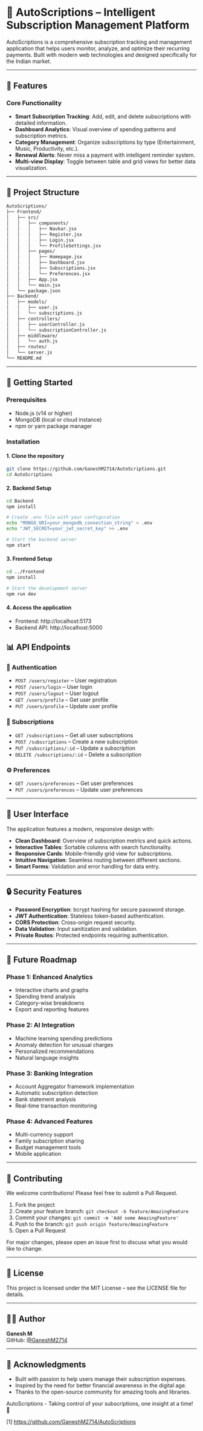 
# 🧠 AutoScriptions – Intelligent Subscription Management Platform

AutoScriptions is a comprehensive subscription tracking and management application that helps users monitor, analyze, and optimize their recurring payments. Built with modern web technologies and designed specifically for the Indian market.

---

## 🚀 Features

### Core Functionality
- **Smart Subscription Tracking**: Add, edit, and delete subscriptions with detailed information.
- **Dashboard Analytics**: Visual overview of spending patterns and subscription metrics.
- **Category Management**: Organize subscriptions by type (Entertainment, Music, Productivity, etc.).
- **Renewal Alerts**: Never miss a payment with intelligent reminder system.
- **Multi-view Display**: Toggle between table and grid views for better data visualization.

---

## 📁 Project Structure
```bash
AutoScriptions/
├── Frontend/
│   ├── src/
│   │   ├── components/
│   │   │   ├── Navbar.jsx
│   │   │   ├── Register.jsx
│   │   │   ├── Login.jsx
│   │   │   └── ProfileSettings.jsx
│   │   ├── pages/
│   │   │   ├── Homepage.jsx
│   │   │   ├── Dashboard.jsx
│   │   │   ├── Subscriptions.jsx
│   │   │   └── Preferences.jsx
│   │   ├── App.jsx
│   │   └── main.jsx
│   └── package.json
├── Backend/
│   ├── models/
│   │   ├── user.js
│   │   └── subscriptions.js
│   ├── controllers/
│   │   ├── userController.js
│   │   └── subscriptionController.js
│   ├── middleware/
│   │   └── auth.js
│   ├── routes/
│   └── server.js
└── README.md
```


---

## 🚦 Getting Started

### Prerequisites
- Node.js (v14 or higher)
- MongoDB (local or cloud instance)
- npm or yarn package manager

### Installation

#### 1. Clone the repository
```bash
git clone https://github.com/GaneshM2714/AutoScriptions.git
cd AutoScriptions
```

#### 2. Backend Setup
```bash
cd Backend
npm install

# Create .env file with your configuration
echo "MONGO_URI=your_mongodb_connection_string" > .env
echo "JWT_SECRET=your_jwt_secret_key" >> .env

# Start the backend server
npm start
```
#### 3. Frontend Setup
```bash
cd ../Frontend
npm install

# Start the development server
npm run dev
```
#### 4. Access the application
- Frontend: http://localhost:5173
- Backend API: http://localhost:5000


## 📊 API Endpoints

### 🔐 Authentication
- `POST /users/register` – User registration  
- `POST /users/login` – User login  
- `POST /users/logout` – User logout  
- `GET /users/profile` – Get user profile  
- `PUT /users/profile` – Update user profile  

### 📄 Subscriptions
- `GET /subscriptions` – Get all user subscriptions  
- `POST /subscriptions` – Create a new subscription  
- `PUT /subscriptions/:id` – Update a subscription  
- `DELETE /subscriptions/:id` – Delete a subscription  

### ⚙️ Preferences
- `GET /users/preferences` – Get user preferences  
- `PUT /users/preferences` – Update user preferences  

---

## 🎨 User Interface

The application features a modern, responsive design with:
- **Clean Dashboard**: Overview of subscription metrics and quick actions.
- **Interactive Tables**: Sortable columns with search functionality.
- **Responsive Cards**: Mobile-friendly grid view for subscriptions.
- **Intuitive Navigation**: Seamless routing between different sections.
- **Smart Forms**: Validation and error handling for data entry.

---

## 🔒 Security Features

- **Password Encryption**: bcrypt hashing for secure password storage.
- **JWT Authentication**: Stateless token-based authentication.
- **CORS Protection**: Cross-origin request security.
- **Data Validation**: Input sanitization and validation.
- **Private Routes**: Protected endpoints requiring authentication.

---

## 🌟 Future Roadmap

### Phase 1: Enhanced Analytics
- Interactive charts and graphs  
- Spending trend analysis  
- Category-wise breakdowns  
- Export and reporting features  

### Phase 2: AI Integration
- Machine learning spending predictions  
- Anomaly detection for unusual charges  
- Personalized recommendations  
- Natural language insights  

### Phase 3: Banking Integration
- Account Aggregator framework implementation  
- Automatic subscription detection  
- Bank statement analysis  
- Real-time transaction monitoring  

### Phase 4: Advanced Features
- Multi-currency support  
- Family subscription sharing  
- Budget management tools  
- Mobile application  

---

## 🤝 Contributing

We welcome contributions! Please feel free to submit a Pull Request.

1. Fork the project  
2. Create your feature branch: `git checkout -b feature/AmazingFeature`  
3. Commit your changes: `git commit -m 'Add some AmazingFeature'`  
4. Push to the branch: `git push origin feature/AmazingFeature`  
5. Open a Pull Request  

For major changes, please open an issue first to discuss what you would like to change.

---

## 📝 License

This project is licensed under the MIT License – see the LICENSE file for details.

---

## 👨‍💻 Author

**Ganesh M**  
GitHub: [@GaneshM2714](https://github.com/GaneshM2714)

---

## 🙏 Acknowledgments

- Built with passion to help users manage their subscription expenses.
- Inspired by the need for better financial awareness in the digital age.
- Thanks to the open-source community for amazing tools and libraries.


AutoScriptions - Taking control of your subscriptions, one insight at a time! 🎯

[1] https://github.com/GaneshM2714/AutoScriptions